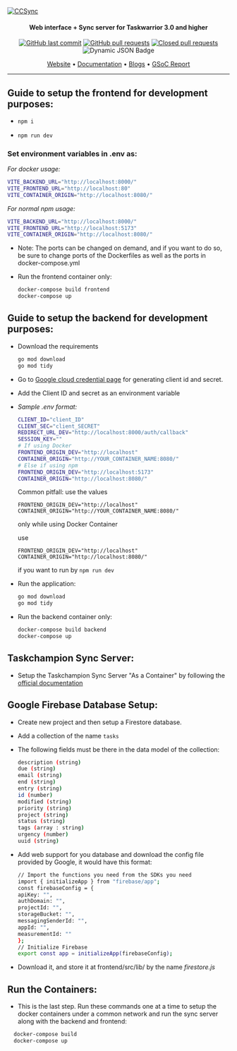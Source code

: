 <a href="https://github.com/its-me-abhishek/ccsync">
  <img src="https://github.com/its-me-abhishek/ccsync/blob/main/frontend/src/assets/logo.jpg" alt="CCSync">
</a>

</h1>
<h4 align="center">Web interface + Sync server for Taskwarrior 3.0 and higher</h4>
<p align="center">
    <a href="https://github.com/its-me-abhishek/ccsync/commits/main">
    <img src="https://img.shields.io/github/last-commit/its-me-abhishek/ccsync.svg?style=flat-square&logo=github&logoColor=white"
         alt="GitHub last commit"></a>
    <a href="https://github.com/its-me-abhishek/ccsync/pulls">
    <img src="https://img.shields.io/github/issues-pr-raw/its-me-abhishek/ccsync?style=flat-square&logo=github&logoColor=white"
         alt="GitHub pull requests"></a>
    <a href="https://github.com/its-me-abhishek/ccsync/pulls?q=is%3Apr+is%3Aclosed">
    <img src="https://img.shields.io/github/issues-pr-closed-raw/its-me-abhishek/ccsync?style=flat-square&logo=github&logoColor=white"
         alt="Closed pull requests"></a>
    <img src="https://img.shields.io/badge/dynamic/json?url=https://raw.githubusercontent.com/its-me-abhishek/ccsync/main/frontend/coverage-report.json&query=$.frontend&label=frontend coverage"
          alt="Dynamic JSON Badge" >

</p>
<p align="center">
  <a href="">Website</a> •
  <a href="https://its-me-abhishek.github.io/ccsync-docs/">Documentation</a> •
  <a href="https://abhishek31.medium.com/">Blogs</a> •
  <a href="https://github.com/its-me-abhishek/gsoc-report">GSoC Report</a>
</p>

---

## Guide to setup the frontend for development purposes:

- ```bash
  npm i
  ```

- ```bash
  npm run dev
  ```

### Set environment variables in .env as:

_For docker usage:_

```bash
VITE_BACKEND_URL="http://localhost:8000/"
VITE_FRONTEND_URL="http://localhost:80"
VITE_CONTAINER_ORIGIN="http://localhost:8080/"
```

_For normal npm usage:_

```bash
VITE_BACKEND_URL="http://localhost:8000/"
VITE_FRONTEND_URL="http://localhost:5173"
VITE_CONTAINER_ORIGIN="http://localhost:8080/"
```

- Note: The ports can be changed on demand, and if you want to do so, be sure to change ports of the Dockerfiles as well as the ports in docker-compose.yml

- Run the frontend container only:
  ```bash
  docker-compose build frontend
  docker-compose up
  ```

## Guide to setup the backend for development purposes:

- Download the requirements

  ```bash
  go mod download
  go mod tidy
  ```

- Go to [Google cloud credential page](https://console.cloud.google.com/apis/credentials) for generating client id and secret.

- Add the Client ID and secret as an environment variable
- _Sample .env format:_

  ```bash
  CLIENT_ID="client_ID"
  CLIENT_SEC="client_SECRET"
  REDIRECT_URL_DEV="http://localhost:8000/auth/callback"
  SESSION_KEY=""
  # If using Docker
  FRONTEND_ORIGIN_DEV="http://localhost"
  CONTAINER_ORIGIN="http://YOUR_CONTAINER_NAME:8080/"
  # Else if using npm
  FRONTEND_ORIGIN_DEV="http://localhost:5173"
  CONTAINER_ORIGIN="http://localhost:8080/"
  ```

  Common pitfall: use the values

  ```
  FRONTEND_ORIGIN_DEV="http://localhost"
  CONTAINER_ORIGIN="http://YOUR_CONTAINER_NAME:8080/"
  ```

  only while using Docker Container

  use

  ```
  FRONTEND_ORIGIN_DEV="http://localhost"
  CONTAINER_ORIGIN="http://localhost:8080/"
  ```

  if you want to run by `npm run dev`

- Run the application:

  ```bash
  go mod download
  go mod tidy
  ```

- Run the backend container only:
  ```bash
  docker-compose build backend
  docker-compose up
  ```

## Taskchampion Sync Server:

- Setup the Taskchampion Sync Server "As a Container" by following the [official documentation](https://github.com/GothenburgBitFactory/taskchampion-sync-server/tree/main)

## Google Firebase Database Setup:

- Create new project and then setup a Firestore database.
- Add a collection of the name `tasks`
- The following fields must be there in the data model of the collection:

  ```bash
  description (string)
  due (string)
  email (string)
  end (string)
  entry (string)
  id (number)
  modified (string)
  priority (string)
  project (string)
  status (string)
  tags (array : string)
  urgency (number)
  uuid (string)
  ```

- Add web support for you database and download the config file provided by Google, it would have this format:
  ```bash
  // Import the functions you need from the SDKs you need
  import { initializeApp } from "firebase/app";
  const firebaseConfig = {
  apiKey: "",
  authDomain: "",
  projectId: "",
  storageBucket: "",
  messagingSenderId: "",
  appId: "",
  measurementId: ""
  };
  // Initialize Firebase
  export const app = initializeApp(firebaseConfig);
  ```
- Download it, and store it at frontend/src/lib/ by the name _firestore.js_

## Run the Containers:

- This is the last step. Run these commands one at a time to setup the docker containers under a common network and run the sync server along with the backend and frontend:

```bash
  docker-compose build
  docker-compose up
```
